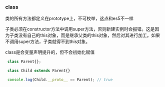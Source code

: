 ### class  

类的所有方法都定义在prototype上，不可枚举，这点和es5不一样



子类必须在constructor方法中调用super方法，否则新建实例时会报错。这是因为子类没有自己的this对象，而是继承父类的this对象，然后对其进行加工。如果不调用super方法，子类就得不到this对象。 


class是会变量声明提升的，但不会初始化赋值 


```js
 class Parent{};

 class Child extends Parent{}

 console.log(Child.__proto__ == Parent); // true
``` 

